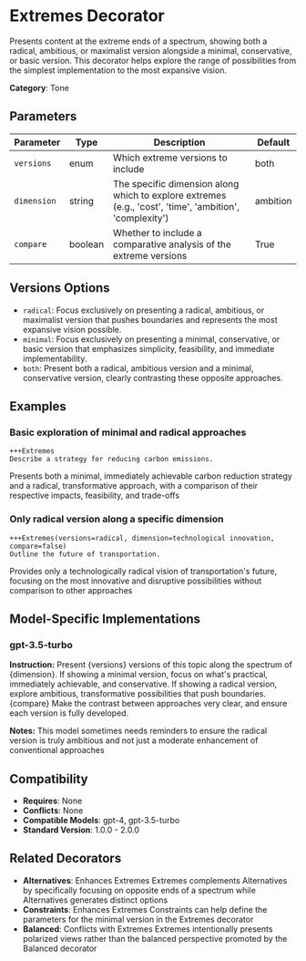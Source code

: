 # Extremes Decorator

Presents content at the extreme ends of a spectrum, showing both a radical, ambitious, or maximalist version alongside a minimal, conservative, or basic version. This decorator helps explore the range of possibilities from the simplest implementation to the most expansive vision.

**Category**: Tone

## Parameters

| Parameter | Type | Description | Default |
|-----------|------|-------------|--------|
| `versions` | enum | Which extreme versions to include | both |
| `dimension` | string | The specific dimension along which to explore extremes (e.g., 'cost', 'time', 'ambition', 'complexity') | ambition |
| `compare` | boolean | Whether to include a comparative analysis of the extreme versions | True |

## Versions Options

- `radical`: Focus exclusively on presenting a radical, ambitious, or maximalist version that pushes boundaries and represents the most expansive vision possible.
- `minimal`: Focus exclusively on presenting a minimal, conservative, or basic version that emphasizes simplicity, feasibility, and immediate implementability.
- `both`: Present both a radical, ambitious version and a minimal, conservative version, clearly contrasting these opposite approaches.

## Examples

### Basic exploration of minimal and radical approaches

```
+++Extremes
Describe a strategy for reducing carbon emissions.
```

Presents both a minimal, immediately achievable carbon reduction strategy and a radical, transformative approach, with a comparison of their respective impacts, feasibility, and trade-offs

### Only radical version along a specific dimension

```
+++Extremes(versions=radical, dimension=technological innovation, compare=false)
Outline the future of transportation.
```

Provides only a technologically radical vision of transportation's future, focusing on the most innovative and disruptive possibilities without comparison to other approaches

## Model-Specific Implementations

### gpt-3.5-turbo

**Instruction:** Present {versions} versions of this topic along the spectrum of {dimension}. If showing a minimal version, focus on what's practical, immediately achievable, and conservative. If showing a radical version, explore ambitious, transformative possibilities that push boundaries. {compare} Make the contrast between approaches very clear, and ensure each version is fully developed.

**Notes:** This model sometimes needs reminders to ensure the radical version is truly ambitious and not just a moderate enhancement of conventional approaches


## Compatibility

- **Requires**: None
- **Conflicts**: None
- **Compatible Models**: gpt-4, gpt-3.5-turbo
- **Standard Version**: 1.0.0 - 2.0.0

## Related Decorators

- **Alternatives**: Enhances Extremes Extremes complements Alternatives by specifically focusing on opposite ends of a spectrum while Alternatives generates distinct options
- **Constraints**: Enhances Extremes Constraints can help define the parameters for the minimal version in the Extremes decorator
- **Balanced**: Conflicts with Extremes Extremes intentionally presents polarized views rather than the balanced perspective promoted by the Balanced decorator
